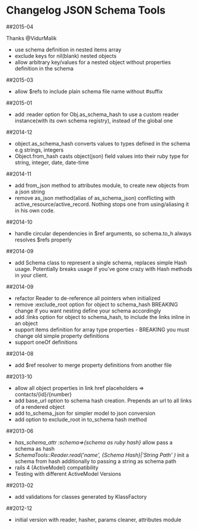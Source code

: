 # Changelog JSON Schema Tools

##2015-04

Thanks @VidurMalik
* use schema definition in nested items array
* exclude keys for nil(blank) nested objects
* allow arbitrary key/values for a nested object without properties definition in the schema

##2015-03

* allow $refs to include plain schema file name without #suffix

##2015-01

* add :reader option for Obj.as_schema_hash to use a custom reader instance(with its own schema registry), instead of the global one

##2014-12

* object.as_schema_hash converts values to types defined in the schema e.g  strings, integers
* Object.from_hash casts object(json) field values into their ruby type for string, integer, date, date-time


##2014-11

* add from_json method to attributes module, to create new objects from a json string
* remove as_json method(alias of as_schema_json) conflicting with active_resource/active_record. Nothing stops one from using/aliasing it in his own code.

##2014-10

* handle circular dependencies in $ref arguments, so schema.to_h always resolves $refs properly

##2014-09

* add Schema class to represent a single schema, replaces simple Hash usage. Potentially breaks usage if you've gone crazy with Hash methods in your client.

##2014-09

* refactor Reader to de-reference all pointers when initialized
* remove :exclude_root option for object to schema_hash BREAKING change if you want nesting define your schema accordingly
* add :links option for object to schema_hash, to include the links inline in an object
* support items definition for array type properties - BREAKING you must change old simple property definitions
* support oneOf definitions

##2014-08

* add $ref resolver to merge property definitions from another file

##2013-10

* allow all object properties in link href placeholders => contacts/{id}/{number}
* add base_url option to schema hash creation. Prepends an url to all links of a rendered object
* add to_schema_json for simpler model to json conversion
* add option to exclude_root in to_schema hash method

##2013-06

* *has_schema_attr :schema=>{schema as ruby hash}* allow pass a schema as hash
* *SchemaTools::Reader.read('name', {Schema Hash}|'String Path'  )*  init a schema from hash additionally to passing a string as schema path
* rails 4 (ActiveModel) compatibility
* Testing with different ActiveModel Versions

##2013-02

* add validations for classes generated by KlassFactory

##2012-12

* initial version with reader, hasher, params cleaner, attributes module